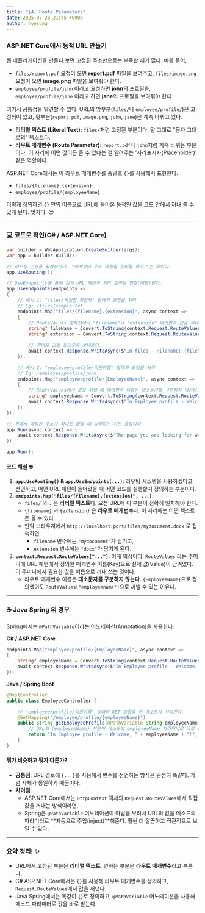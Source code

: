 ```yaml
---
title: "[4] Route Parameters"
date: 2025-07-28 21:45 +0900
author: hyesung
---
```



### ASP.NET Core에서 동적 URL 만들기

웹 애플리케이션을 만들다 보면 고정된 주소만으로는 부족할 때가 많다. 예를 들어,

- `files/report.pdf` 요청이 오면 **report.pdf** 파일을 보여주고, `files/image.png` 요청이 오면 **image.png** 파일을 보여줘야 한다.
- `employee/profile/john` 이라고 요청하면 **john**의 프로필을, `employee/profile/jane` 이라고 하면 **jane**의 프로필을 보여줘야 한다.
    

여기서 공통점을 발견할 수 있다. URL의 앞부분(`files/`나 `employee/profile/`)은 고정되어 있고, 뒷부분(`report.pdf`, `image.png`, `john`, `jane`)은 계속 바뀌고 있다.

- **리터럴 텍스트 (Literal Text):** `files/`처럼 고정된 부분이다. 말 그대로 "문자 그대로의" 텍스트다.
- **라우트 매개변수 (Route Parameter):** `report.pdf`나 `john`처럼 계속 바뀌는 부분이다. 이 자리에 어떤 값이든 올 수 있다는 걸 알려주는 '자리표시자(Placeholder)' 같은 역할이다.
    

ASP.NET Core에서는 이 라우트 매개변수를 중괄호 `{}`를 사용해서 표현한다.

- `files/{filename}.{extension}`
- `employee/profile/{employeeName}`

이렇게 정의하면 `{}` 안의 이름으로 URL에 들어온 동적인 값을 코드 안에서 꺼내 쓸 수 있게 된다. 멋지다. 😉

---

### 💻 코드로 확인(C# / ASP.NET Core)

```csharp
var builder = WebApplication.CreateBuilder(args);
var app = builder.Build();

// 라우팅 기능을 활성화한다. "이제부터 주소 매칭할 준비를 하자!"는 뜻이다.
app.UseRouting();

// UseEndpoints를 통해 실제 URL 패턴과 처리 로직을 연결(매핑)한다.
app.UseEndpoints(endpoints =>
{
    // 예시 1: "files/파일명.확장자" 형태의 요청을 처리
    // Eg: /files/sample.txt
    endpoints.Map("files/{filename}.{extension}", async context =>
    {
        // RouteValues 컬렉션에서 "filename"과 "extension" 매개변수 값을 꺼내온다.
        string? fileName = Convert.ToString(context.Request.RouteValues["filename"]);
        string? extension = Convert.ToString(context.Request.RouteValues["extension"]);

        // 꺼내온 값을 응답으로 보내준다.
        await context.Response.WriteAsync($"In files - Filename: {fileName}, Extension: {extension}");
    });

    // 예시 2: "employee/profile/직원이름" 형태의 요청을 처리
    // Eg: /employee/profile/john
    endpoints.Map("employee/profile/{EmployeeName}", async context =>
    {
        // RouteValues에서 값을 꺼낼 때 매개변수 이름은 대소문자를 구분하지 않는다. "employeename"으로도 OK.
        string? employeeName = Convert.ToString(context.Request.RouteValues["employeename"]);
        await context.Response.WriteAsync($"In Employee profile - Welcome, {employeeName}!");
    });
});

// 위에서 매핑된 주소가 하나도 없을 때 실행되는 기본 응답이다.
app.Run(async context => {
    await context.Response.WriteAsync($"The page you are looking for was not found at {context.Request.Path}");
});

app.Run();
```

#### 코드 해설 🤓

1. **`app.UseRouting()` & `app.UseEndpoints(...)`**: 라우팅 시스템을 사용하겠다고 선언하고, 어떤 URL 패턴이 들어왔을 때 어떤 코드를 실행할지 정의하는 부분이다.
2. **`endpoints.Map("files/{filename}.{extension}", ...)`**:
    - `files/` 와 `.` 은 **리터럴 텍스트**다. 요청 URL에 이 부분이 정확히 일치해야 한다.
    - `{filename}` 과 `{extension}` 은 **라우트 매개변수**다. 이 자리에는 어떤 텍스트든 올 수 있다.
    - 만약 브라우저에서 `http://localhost:port/files/mydocument.docx` 로 접속하면,
        - `filename` 변수에는 `"mydocument"`가 담기고,
        - `extension` 변수에는 `"docx"`가 담기게 된다.
3. **`context.Request.RouteValues["..."]`**: 이게 핵심이다. `RouteValues` 라는 주머니에 URL 패턴에서 정의한 매개변수 이름(Key)으로 실제 값(Value)이 담겨있다. 이 주머니에서 필요한 값을 이름으로 꺼내 쓰는 것이다.
    - 라우트 매개변수 이름은 **대소문자를 구분하지 않는다**. `{EmployeeName}`으로 정의했어도 `RouteValues["employeename"]`으로 꺼낼 수 있는 이유다.

---

### ☕️ Java Spring 의 경우

Spring에서는 `@PathVariable`이라는 어노테이션(Annotation)을 사용한다.

**C# / ASP.NET Core**

```csharp
endpoints.Map("employee/profile/{EmployeeName}", async context =>
{
    string? employeeName = Convert.ToString(context.Request.RouteValues["employeename"]);
    await context.Response.WriteAsync($"In Employee profile - Welcome, {employeeName}!");
});
```

**Java / Spring Boot**

```java
@RestController
public class EmployeeController {

    // "employee/profile/직원이름" 형태의 GET 요청을 이 메소드가 처리한다.
    @GetMapping("/employee/profile/{employeeName}")
    public String getEmployeeProfile(@PathVariable String employeeName) {
        // URL의 {employeeName} 부분이 메소드의 employeeName 파라미터로 바로 들어온다.
        return "In Employee profile - Welcome, " + employeeName + "!";
    }
}
```

#### 뭐가 비슷하고 뭐가 다른가?

- **공통점**: URL 경로에 `{...}`를 사용해서 변수를 선언하는 방식은 완전히 똑같다. 개념 자체가 동일하기 때문이다.
- **차이점**:
    - ASP.NET Core에서는 `HttpContext` 객체의 `Request.RouteValues`에서 직접 값을 꺼내는 방식이라면,
    - Spring은 `@PathVariable` 어노테이션이 마법을 부려서 URL의 값을 메소드의 파라미터로 **자동으로 주입(inject)**해준다. 훨씬 더 깔끔하고 직관적으로 보일 수 있다.

---

### 요약 정리! ✨

- URL에서 고정된 부분은 **리터럴 텍스트**, 변하는 부분은 **라우트 매개변수**라고 부른다.
- C# ASP.NET Core에서는 `{}`를 사용해 라우트 매개변수를 정의하고, `Request.RouteValues`에서 값을 꺼낸다.
- Java Spring에서는 똑같이 `{}`로 정의하고, `@PathVariable` 어노테이션을 사용해 메소드 파라미터로 값을 바로 받는다.
